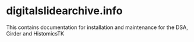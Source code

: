# digitalslidearchive.info
This contains documentation for installation and maintenance for the DSA, Girder and HistomicsTK
